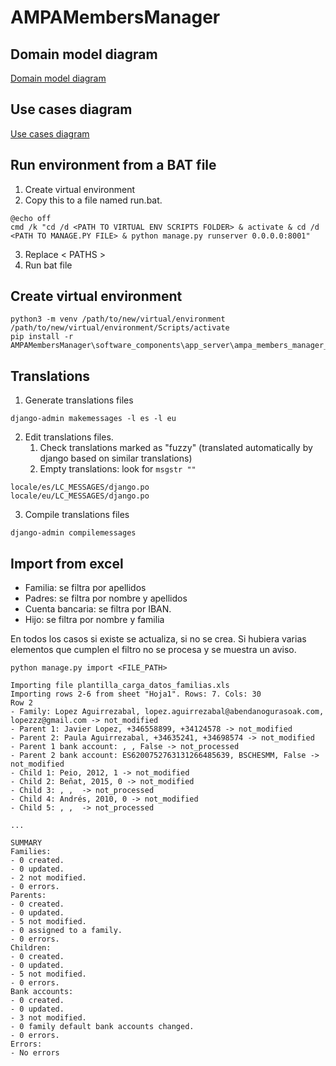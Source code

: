 # AMPAMembersManager

## Domain model diagram
[Domain model diagram](doc/DomainModelDiagram/DomainModelDiagram.md)

## Use cases diagram
[Use cases diagram](doc/UseCasesDiagram/Use%20cases%20diagram.md)

## Run environment from a BAT file
1. Create virtual environment
2. Copy this to a file named run.bat.
```
@echo off
cmd /k "cd /d <PATH TO VIRTUAL ENV SCRIPTS FOLDER> & activate & cd /d <PATH TO MANAGE.PY FILE> & python manage.py runserver 0.0.0.0:8001"
```
3. Replace < PATHS >
4. Run bat file

## Create virtual environment
```
python3 -m venv /path/to/new/virtual/environment
/path/to/new/virtual/environment/Scripts/activate
pip install -r AMPAMembersManager\software_components\app_server\ampa_members_manager_project\requirements.txt
```

## Translations
1. Generate translations files

```
django-admin makemessages -l es -l eu
```

2. Edit translations files. 
   1. Check translations marked as "fuzzy" (translated automatically by django based on similar translations)
   2. Empty translations: look for ``msgstr ""``

```
locale/es/LC_MESSAGES/django.po 
locale/eu/LC_MESSAGES/django.po
```

3. Compile translations files

```
django-admin compilemessages
```

## Import from excel

- Familia: se filtra por apellidos
- Padres: se filtra por nombre y apellidos
- Cuenta bancaria: se filtra por IBAN.
- Hijo: se filtra por nombre y familia

En todos los casos si existe se actualiza, si no se crea. Si hubiera varias elementos que cumplen el filtro no se procesa y se muestra un aviso.

```
python manage.py import <FILE_PATH>

Importing file plantilla_carga_datos_familias.xls
Importing rows 2-6 from sheet "Hoja1". Rows: 7. Cols: 30
Row 2
- Family: Lopez Aguirrezabal, lopez.aguirrezabal@abendanogurasoak.com, lopezzz@gmail.com -> not_modified 
- Parent 1: Javier Lopez, +346558899, +34124578 -> not_modified 
- Parent 2: Paula Aguirrezabal, +34635241, +34698574 -> not_modified 
- Parent 1 bank account: , , False -> not_processed 
- Parent 2 bank account: ES6200752763131266485639, BSCHESMM, False -> not_modified 
- Child 1: Peio, 2012, 1 -> not_modified 
- Child 2: Beñat, 2015, 0 -> not_modified 
- Child 3: , ,  -> not_processed 
- Child 4: Andrés, 2010, 0 -> not_modified 
- Child 5: , ,  -> not_processed 

...

SUMMARY
Families:
- 0 created. 
- 0 updated. 
- 2 not modified. 
- 0 errors. 
Parents:
- 0 created. 
- 0 updated. 
- 5 not modified. 
- 0 assigned to a family. 
- 0 errors. 
Children:
- 0 created. 
- 0 updated. 
- 5 not modified. 
- 0 errors. 
Bank accounts:
- 0 created. 
- 0 updated. 
- 3 not modified. 
- 0 family default bank accounts changed. 
- 0 errors. 
Errors:
- No errors

```